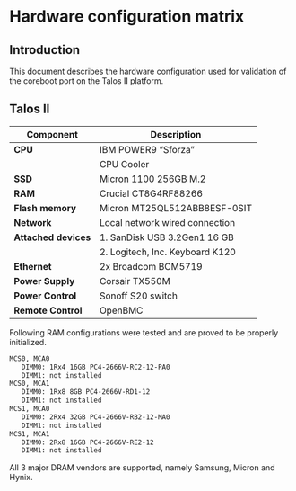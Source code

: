 # Hardware configuration matrix

## Introduction

This document describes the hardware configuration used for validation of the
coreboot port on the Talos II platform.

## Talos II

| Component                      | Description                                                   |
|--------------------------------|---------------------------------------------------------------|
| **CPU**                        | IBM POWER9 “Sforza”                                           |
|                                | CPU Cooler                                                    |
| **SSD**                        | Micron 1100 256GB M.2                                         |
| **RAM**                        | Crucial CT8G4RF88266                                          |
| **Flash memory**               | Micron MT25QL512ABB8ESF-0SIT                                  |
| **Network**                    | Local network wired connection                                |
| **Attached devices**           | 1. SanDisk USB 3.2Gen1 16 GB                                  |
|                                | 2. Logitech, Inc. Keyboard K120                               |
| **Ethernet**                   | 2x Broadcom BCM5719                                           |
| **Power Supply**               | Corsair TX550M                                                |
| **Power Control**              | Sonoff S20 switch                                             |
| **Remote Control**             | OpenBMC                                                       |

Following RAM configurations were tested and are proved to be properly
initialized.

```bash
MCS0, MCA0
   DIMM0: 1Rx4 16GB PC4-2666V-RC2-12-PA0
   DIMM1: not installed
MCS0, MCA1
   DIMM0: 1Rx8 8GB PC4-2666V-RD1-12
   DIMM1: not installed
MCS1, MCA0
   DIMM0: 2Rx4 32GB PC4-2666V-RB2-12-MA0
   DIMM1: not installed
MCS1, MCA1
   DIMM0: 2Rx8 16GB PC4-2666V-RE2-12
   DIMM1: not installed
```

All 3 major DRAM vendors are supported, namely Samsung, Micron and Hynix.
